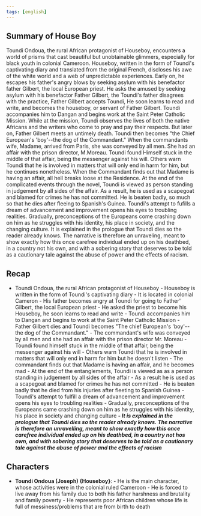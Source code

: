 ```yaml
---
tags: [english]
---
```



## Summary of House Boy

Toundi Ondoua, the rural African protagonist of Houseboy, encounters a world of prisms that cast beautiful but unobtainable glimmers, especially for black youth in colonial Cameroon. Houseboy, written in the form of Toundi's captivating diary and translated from the original French, discloses his awe of the white world and a web of unpredictable experiences. Early on, he escapes his father's angry blows by seeking asylum with his benefactor father Gilbert, the local European priest. He asks the amused by seeking asylum with his benefactor Father Gilbert, the Toundi's father disagrees with the practice, Father Gilbert accepts Toundi, He soon learns to read and write, and becomes the houseboy, or servant of Father Gilbert. Toundi accompanies him to Dangan and begins work at the Saint Peter Catholic Mission. While at the mission, Toundi observes the lives of both the native Africans and the writers who come to pray and pay their respects. But later on, Father Gilbert meets an untimely death. Toundi then becomes "the Chief European's 'boy'--the dog of the Commandant." When the commandants wife, Madame, arrived from Paris, she was conveyed by all men. She had an affair with the prison director, M.Moreau. Toundi found Himself stuck in the middle of that affair, being the messenger against his will. Others warn Toundi that he is involved in matters that will only end in harm for him, but he continues nonetheless. When the Commandant finds out that Madame is having an affair, all hell breaks loose at the Residence. At the end of the complicated events through the novel, Toundi is viewed as person standing in judgement by all sides of the affair. As a result, he is used as a scapegoat and blamed for crimes he has not committed. He is beaten badly, so much so that he dies after fleeing to Spanish's Guinea. Toundi's attempt to fufills a dream of advancement and improvement opens his eyes to troubling realities. Gradually, preconceptions of the Europeans come crashing down on him as he struggles with his identity, his place in society, and the changing culture. It is explained in the prologue that Toundi dies so the reader already knows. The narrative is therefore an unraveling, meant to show exactly how this once carefree individual ended up on his deathbed, in a country not his own, and with a sobering story that deserves to be told as a cautionary tale against the abuse of power and the effects of racism. 

## Recap

- Toundi Ondoua, the rural African protagonist of Houseboy - Houseboy is written in the form of Toundi's captivating diary - It is located in colonial Cameron - His father becomes angry at Toundi for going to Father' Gilbert, the local European priest - He asked the priest to become his Houseboy, he soon learns to read and write - Toundi accompanies him to Dangan and begins to work at the Saint Peter Catholic Mission - Father Gilbert dies and Toundi becomes "The chief European's 'boy'-- the dog of the Commandant." - The commandant's wife was conveyed by all men and she had an affair with the prison director Mr. Moreau - Toundi found himself stuck in the middle of that affair, being the messenger against his will - Others warn Toundi that he is involved in matters that will only end in harm for him but he doesn't listen - The commandant finds out that Madame is having an affair, and he becomes mad - At the end of the entanglements, Toundi is viewed as as a person standing in judgement by all sides of the affair - As a result he is used as a scapegoat and blamed for crimes he has not committed - He is beaten badly that he died from his injuries after fleeting to Spanish Guinea - Toundi's attempt to fulfill a dream of advancement and improvement opens his eyes to troubling realities - Gradually, preconceptions of the Europeans came crashing down on him as he struggles with his identity, his place in society and changing culture ***- It is explained in the prologue that Toundi dies so the reader already knows. The narrative is therefore an unravelling, meant to show exactly how this once carefree individual ended up on his deathbed, in a country not hos own, and with sobering story that deserves to be told as a cautionary tale against the abuse of power and the effects of racism***

## Characters

- **Toundi Ondoua (Joseph) {Houseboy}**: - He is the main character, whose activities were in the colonial ruled Cameroon - He is forced to live away from his family due to both his father harshness and brutality and family poverty - He represents poor African children whose life is full of messiness/problems that are from birth to death